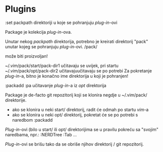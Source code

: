 # Plugins

:set packpath                           direktoriji u koje se pohranjuju *plug-in*-ovi

Package je kolekcija *plug-in*-ova.

Unutar nekog *packpath* direktorija, potrebno je kreirati direktorij "pack" unutar kojeg se pohranjuju *plug-in*-ovi.
<packpath>/pack/<package-directory>

<package-directory> može biti proizvoljan!

~/.vim/pack/start/pack-dir1                                                 učitavaju se uvijek, pri startu
~/.vim/pack/opt/pack-dir2                                                   učitavajuučitavaju se po potrebi
Za pokretanje *plug-in*-a, bitno je konačno ime direktorija u koji je pohranjen!

:packadd <plugin-directory-name>    :pa <plugin-directory-name>             učitavanje *plug-in*-a iz *opt* direktorija

Package je de-facto git repozitorij koji se klonira negdje u ~/.vim/pack/ direktorije.
* ako se klonira u neki start/ direktorij, radit će odmah po startu *vim*-a
* ako se klonira u neki opt/ direktorij, pokretat će se po potrebi s naredbom :packadd <direktorij>

*Plug-in*-ovi (bilo u start/ ili opt/ direktorijima se u pravilu pokreću sa "svojim" naredbama, npr.:
:NERDTree
:Tab
...

*Plug-in*-ovi se brišu tako da se obriše njihov direktorij / git repozitorij.
